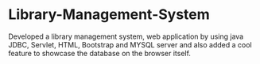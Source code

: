 # Library-Management-System
Developed a library management system, web application by using java JDBC, Servlet, HTML, Bootstrap and MYSQL server and also added a cool feature to showcase the database on the browser itself.
